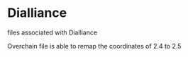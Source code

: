 # Dialliance
files associated with Dialliance

Overchain file is able to remap the coordinates of 2.4 to 2.5
